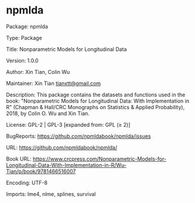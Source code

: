 # npmlda
Package: npmlda

Type: Package

Title: Nonparametric Models for Longitudinal Data

Version: 1.0.0

Author: Xin Tian, Colin Wu 

Maintainer: Xin Tian <tianxtt@gmail.com>

Description: This package contains the datasets and functions used in the book: "Nonparametric Models for Longitudinal Data: With Implementation in R" (Chapman & Hall/CRC Monographs on Statistics & Applied Probability), 2018, by Colin O. Wu and Xin Tian.  

License: 	GPL-2 | GPL-3 [expanded from: GPL (≥ 2)]

BugReports:	https://github.com/npmldabook/npmlda/issues

URL:	https://github.com/npmldabook/npmlda/

Book URL: https://www.crcpress.com/Nonparametric-Models-for-Longitudinal-Data-With-Implementation-in-R/Wu-Tian/p/book/9781466516007

Encoding: UTF-8

Imports: 
  lme4,
  nlme,
  splines,
  survival
